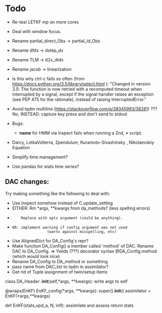 Todo
================================================
* Re-test LETKF mp on more cores

* Deal with window focus.
* Rename partial_direct_Obs -> partial_Id_Obs
* Rename dfdx -> dstep_dx
* Rename TLM -> d2x_dtdx
* Rename jacob -> linearization

* Is this why ctrl-c fails so often (from https://docs.python.org/3.5/library/select.html ):
    "Changed in version 3.5: The function is now retried with a recomputed timeout when interrupted by a signal,
    except if the signal handler raises an exception (see PEP 475 for the rationale),
    instead of raising InterruptedError."
* Avoid tqdm multiline (https://stackoverflow.com/a/38345993/38281) ???
  No, INSTEAD: capture key press and don't send to stdout

* Bugs:
    * __name__ for HMM via inspect fails when running a 2nd, ≠ script.

* Darcy, LotkaVolterra, 2pendulum, Kuramoto-Sivashinsky , Nikolaevskiy Equation
* Simplify time management?
* Use pandas for stats time series?


## DAC changes:
Try making something like the following
to deal with:
  * Use inspect somehow instead of C.update_setting
  * EITHER: Rm *args, **kwargs from da_methods? (less spelling errors)
  *         Replace with opts argument (could be anything).
  *     OR: implement warning if config argument was not used
                        (warns against misspelling, etc)

  * Use AlignedDict for DA_Config's repr?
  * Make function DA_Config() a member called 'method' of DAC. Rename DAC to DA_Config.
      => Yields (???) decorator syntax @DA_Config.method  (which would look nice) 
  * Rename DA_Config to DA_method or something
  * pass name from DAC_list to tqdm in assimilator?
  * Get rid of Tuple assignment of twin/setup items

class DA_Header:
   __init__(self,*args, **kwargs):
       write args to self

@wraps(EnKF)
EnKF_config(*args, **kwargs):
    super().__init__()
    assimilator = EnKF(*args,**kwargs)
   
def EnKF(stats,upd_a, N, infl):
    assimilate and assess
    return stats





